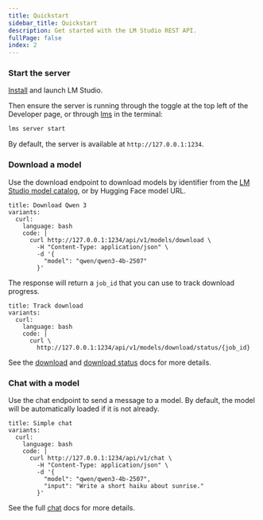 ```yaml
---
title: Quickstart
sidebar_title: Quickstart
description: Get started with the LM Studio REST API.
fullPage: false
index: 2
---
```


### Start the server

[Install](/download) and launch LM Studio.

Then ensure the server is running through the toggle at the top left of the Developer page, or through [lms](/docs/cli) in the terminal:

```bash
lms server start
```

By default, the server is available at `http://127.0.0.1:1234`.

### Download a model

Use the download endpoint to download models by identifier from the [LM Studio model catalog](https://lmstudio.ai/models), or by Hugging Face model URL.

```lms_code_snippet
title: Download Qwen 3
variants:
  curl:
    language: bash
    code: |
      curl http://127.0.0.1:1234/api/v1/models/download \
        -H "Content-Type: application/json" \
        -d '{
          "model": "qwen/qwen3-4b-2507"
        }'
```

The response will return a `job_id` that you can use to track download progress. 

```lms_code_snippet
title: Track download
variants:
  curl:
    language: bash
    code: |
      curl \
        http://127.0.0.1:1234/api/v1/models/download/status/{job_id}
```

See the [download](/docs/developer/rest/download) and [download status](/docs/developer/rest/download-status) docs for more details.

### Chat with a model

Use the chat endpoint to send a message to a model. By default, the model will be automatically loaded if it is not already.

```lms_code_snippet
title: Simple chat
variants:
  curl:
    language: bash
    code: |
      curl http://127.0.0.1:1234/api/v1/chat \
        -H "Content-Type: application/json" \
        -d '{
          "model": "qwen/qwen3-4b-2507",
          "input": "Write a short haiku about sunrise."
        }'
```

See the full [chat](/docs/developer/rest/chat) docs for more details.
